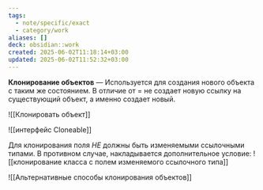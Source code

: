 ```yaml
---
tags:
  - note/specific/exact
  - category/work
aliases: []
deck: obsidian::work
created: 2025-06-02T11:18:14+03:00
updated: 2025-06-02T11:52:32+03:00
---
```


**Клонирование объектов**
—
Используется для создания нового объекта с таким же состоянием. В отличие от = не создает новую ссылку на существующий объект, а именно создает новый.

![[Клонировать объект]]

![[интерфейс Cloneable]]

Для клонирования поля *НЕ* должны быть изменяемыми ссылочными типами. В противном случае, накладывается дополнительное условие:
![[клонирование класса с полем изменяемого ссылочного типа]]

![[Альтернативные способы клонирования объектов]]
